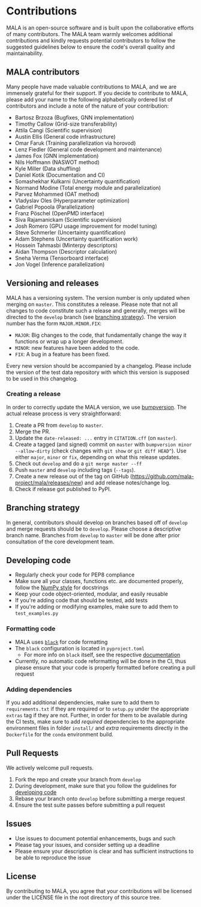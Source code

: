 # Contributions

MALA is an open-source software and is built upon the collaborative efforts of 
many contributors. The MALA team warmly welcomes additional contributions and 
kindly requests potential contributors to follow the suggested guidelines below
to ensure the code's overall quality and maintainability.

## MALA contributors

Many people have made valuable contributions to MALA, and we are immensely 
grateful for their support.
If you decide to contribute to MALA, please add your name to the following 
alphabetically ordered list of contributors and include a note of the
nature of your contribution:


- Bartosz Brzoza (Bugfixes, GNN implementation)
- Timothy Callow (Grid-size transferability)
- Attila Cangi (Scientific supervision)
- Austin Ellis (General code infrastructure)
- Omar Faruk (Training parallelization via horovod)
- Lenz Fiedler (General code development and maintenance)
- James Fox (GNN implementation)
- Nils Hoffmann (NASWOT method)
- Kyle Miller (Data shuffling)
- Daniel Kotik (Documentation and CI)
- Somashekhar Kulkarni (Uncertainty quantification)
- Normand Modine (Total energy module and parallelization)
- Parvez Mohammed (OAT method)
- Vladyslav Oles (Hyperparameter optimization)
- Gabriel Popoola (Parallelization)
- Franz Pöschel (OpenPMD interface)
- Siva Rajamanickam (Scientific supervision)
- Josh Romero (GPU usage improvement for model tuning)
- Steve Schmerler (Uncertainty quantification)
- Adam Stephens (Uncertainty quantification work)
- Hossein Tahmasbi (Minterpy descriptors)
- Aidan Thompson (Descriptor calculation)
- Sneha Verma (Tensorboard interface)
- Jon Vogel (Inference parallelization)

## Versioning and releases

MALA has a versioning system. The version number is only updated when merging
on `master`. This constitutes a release. Please note that not all changes
to code constitute such a release and generally, merges will be directed
to the `develop` branch
(see [branching strategy](#branching-strategy)). The version number has
the form `MAJOR.MINOR.FIX`:

* `MAJOR`: Big changes to the code, that fundamentally change the way it
  functions or wrap up a longer development.
* `MINOR`: new features have been added to the code.
* `FIX`: A bug in a feature has been fixed.

Every new version should be accompanied by a changelog. Please include the
version of the test data repository with which this version is supposed to be
used in this changelog.

### Creating a release

In order to correctly update the MALA version, we use 
[bumpversion](https://github.com/peritus/bumpversion). The actual release 
process is very straightforward:

1. Create a PR from `develop` to `master`.
2. Merge the PR.
3. Update the `date-released: ...` entry in `CITATION.cff` (on `master`).
4. Create a tagged (and signed) commit on `master` with `bumpversion minor --allow-dirty` (check changes with `git show` or `git diff HEAD^`). Use either `major`, `minor` or `fix`, depending on what this release updates.
5. Check out `develop` and do a `git merge master --ff`
6. Push `master` and `develop` including tags (`--tags`). 
7. Create a new release out of the tag on GitHub (https://github.com/mala-project/mala/releases/new) and add release notes/change log.
8. Check if release got published to PyPI.

## Branching strategy

In general, contributors should develop on branches based off of `develop` and
merge requests should be to `develop`. Please choose a descriptive branch name.
Branches from `develop` to `master` will be done after prior consultation of
the core development team.

## Developing code

* Regularly check your code for PEP8 compliance
* Make sure all your classes, functions etc. are documented properly,
  follow the
  [NumPy style](https://numpydoc.readthedocs.io/en/latest/format.html#docstring-standard)
  for docstrings
* Keep your code object-oriented, modular, and easily reusable
* If you're adding code that should be tested, add tests
* If you're adding or modifying examples, make sure to add them to `test_examples.py`

### Formatting code

* MALA uses [`black`](https://github.com/psf/black) for code formatting
* The `black` configuration is located in `pyproject.toml`
  * For more info on `black` itself, see the respective 
    [documentation](https://github.com/psf/black)
* Currently, no automatic code reformatting will be done in the CI, thus
  please ensure that your code is properly formatted before creating a pull 
  request

### Adding dependencies

If you add additional dependencies, make sure to add them to `requirements.txt`
if they are required or to `setup.py` under the appropriate `extras` tag if 
they are not. 
Further, in order for them to be available during the CI tests, make sure to 
add _required_ dependencies to the appropriate environment files in folder `install/` and _extra_ requirements directly in the `Dockerfile` for the `conda` environment build.

## Pull Requests
We actively welcome pull requests.
1. Fork the repo and create your branch from `develop`
2. During development, make sure that you follow the guidelines for [developing code](#developing-code)
3. Rebase your branch onto `develop` before submitting a merge request
4. Ensure the test suite passes before submitting a pull request

## Issues

* Use issues to document potential enhancements, bugs and such
* Please tag your issues, and consider setting up a deadline
* Please ensure your description is clear and has sufficient instructions to be able to reproduce the issue

## License
By contributing to MALA, you agree that your contributions will be licensed under the LICENSE file in the root directory of this source tree.


